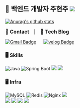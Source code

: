 ## 🌈 백엔드 개발자 주현주 <a href="https://hits.seeyoufarm.com"><img src="https://hits.seeyoufarm.com/api/count/incr/badge.svg?url=https%3A%2F%2Fgithub.com%2FChaeeunm&count_bg=%23FFB847&title_bg=%23FFB847&icon=iconify.svg&icon_color=%23E7E7E7&title=hits&edge_flat=false"/></a>

<!--
**Joo614/Joo614** is a ✨ _special_ ✨ repository because its `README.md` (this file) appears on your GitHub profile.

Here are some ideas to get you started:

- 🔭 I’m currently working on ...
- 🌱 I’m currently learning ...
- 👯 I’m looking to collaborate on ...
- 🤔 I’m looking for help with ...
- 💬 Ask me about ...
- 📫 How to reach me: ...
- 😄 Pronouns: ...
- ⚡ Fun fact: ...
-->
[![Anurag's github stats](https://github-readme-stats.vercel.app/api?username=Joo614&show_icons=true&theme={theme})](https://github.com/Joo614/github-readme-stats)

[//]: # (![Top Langs]&#40;https://github-readme-stats.vercel.app/api/top-langs/?username=Joo614&layout=compact&#41;)

[//]: # ([![Solved.ac Profile]&#40;http://mazassumnida.wtf/api/v2/generate_badge?boj=wnguswn7&#41;]&#40;https://solved.ac/wnguswn7/&#41;)

[//]: # (### 📱 **Contact**)

[//]: # ([![Gmail Badge]&#40;https://img.shields.io/badge/GMail-FFFACD?style=for-the-badge&logo=gmail&#41;]&#40;mailto:57wnguswn57@gmail.com&#41;)

[//]: # ()
[//]: # (### 📝 **Tech Blog**)

[//]: # ( [![velog Badge]&#40;https://img.shields.io/badge/Tech%20Blog-86c6f4?style=for-the-badge&logo=velog&logoColor=blue&#41;]&#40;https://velog.io/@wnguswn7/posts&#41;)


<span style="font-size: 16px;">📱 **Contact**</span> &nbsp;&nbsp; | &nbsp;&nbsp; <span style="font-size: 16px;">📝 **Tech Blog**</span>

[![Gmail Badge](https://img.shields.io/badge/GMail-FFFACD?style=for-the-badge&logo=gmail)](mailto:57wnguswn57@gmail.com)&nbsp;&nbsp;&nbsp;&nbsp;&nbsp;
[![velog Badge](https://img.shields.io/badge/Tech%20Blog-86c6f4?style=for-the-badge&logo=velog&logoColor=blue)](https://velog.io/@wnguswn7/posts)
<br>

### 🖥️ **Skills**
![Java](https://img.shields.io/badge/java-007396?style=for-the-badge&logo=java&logoColor=white)
![Spring Boot](https://img.shields.io/badge/springboot-6DB33F?style=for-the-badge&logo=springboot&logoColor=white) <img src="https://img.shields.io/badge/Spring Data JPA-6DB33F?style=for-the-badge&logo=Spring&logoColor=white"> <img src="https://img.shields.io/badge/Spring Security-6DB33F?style=for-the-badge&logo=Spring Security&logoColor=white">
<br>

### 🖥️ **Infra**
![MySQL](https://img.shields.io/badge/mysql-4479A1?style=for-the-badge&logo=mysql&logoColor=white)
![Redis](https://img.shields.io/badge/Redis-DC382D?style=for-the-badge&logo=Redis&logoColor=white)
![Nginx](https://img.shields.io/badge/nginx-009639?style=for-the-badge&logo=nginx&logoColor=white) <img src="https://img.shields.io/badge/Route 53-5A29E4?style=for-the-badge&logo=Route 53&logoColor=white">
<br>
<img src="https://img.shields.io/badge/amazon aws-232F3E?style=for-the-badge&logo=amazonaws&logoColor=white"> <img src="https://img.shields.io/badge/AWS S3-569A31?style=for-the-badge&logo=Amazon S3&logoColor=white"> <img src="https://img.shields.io/badge/AWS EC2-FF9900?style=for-the-badge&logo=Amazon EC2&logoColor=white"> <img src="https://img.shields.io/badge/AWS RDS-527FFF?style=for-the-badge&logo=Amazon RDS&logoColor=white">